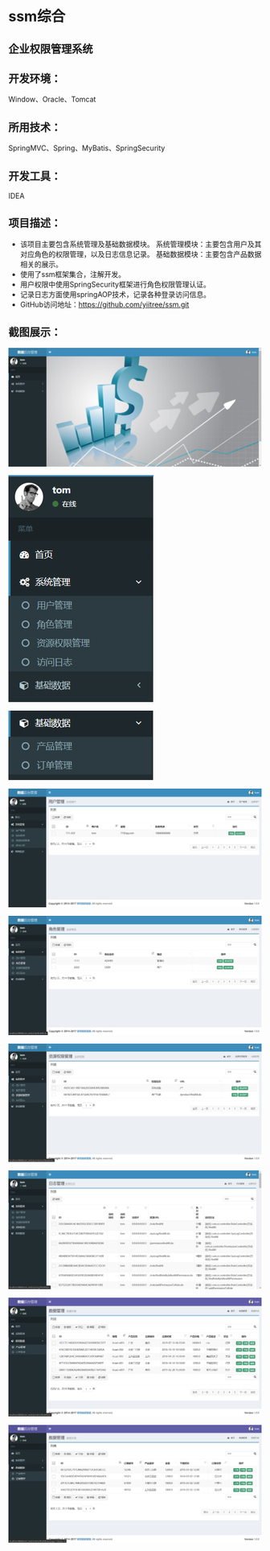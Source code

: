 # ssm综合
## 企业权限管理系统  
## 开发环境：
Window、Oracle、Tomcat
## 所用技术：
SpringMVC、Spring、MyBatis、SpringSecurity
## 开发工具：
IDEA
## 项目描述：
- 该项目主要包含系统管理及基础数据模块。
系统管理模块：主要包含用户及其对应角色的权限管理，以及日志信息记录。
基础数据模块：主要包含产品数据相关的展示。
- 使用了ssm框架集合，注解开发。
- 用户权限中使用SpringSecurity框架进行角色权限管理认证。
- 记录日志方面使用springAOP技术，记录各种登录访问信息。
- GitHub访问地址：https://github.com/yiitree/ssm.git
## 截图展示：
![Image text](https://github.com/yiitree/ssm/blob/master/readme_image/1.png)

![Image text](https://github.com/yiitree/ssm/blob/master/readme_image/2.png)

![Image text](https://github.com/yiitree/ssm/blob/master/readme_image/3.png)

![Image text](https://github.com/yiitree/ssm/blob/master/readme_image/4.png)

![Image text](https://github.com/yiitree/ssm/blob/master/readme_image/5.png)

![Image text](https://github.com/yiitree/ssm/blob/master/readme_image/6.png)

![Image text](https://github.com/yiitree/ssm/blob/master/readme_image/7.png)

![Image text](https://github.com/yiitree/ssm/blob/master/readme_image/8.png)

![Image text](https://github.com/yiitree/ssm/blob/master/readme_image/9.png)

